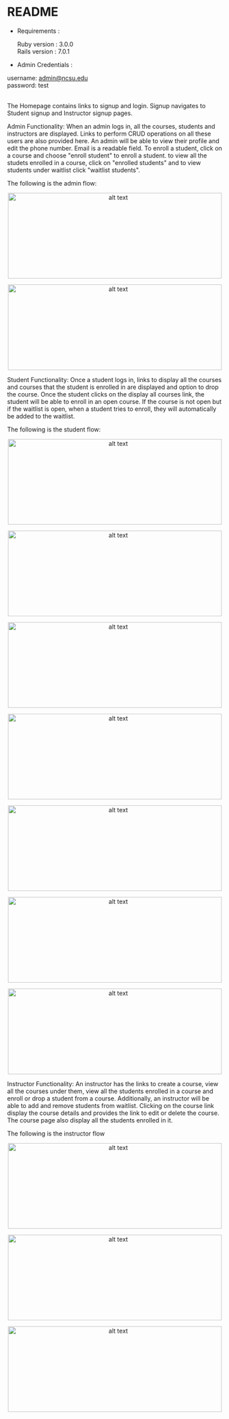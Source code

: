 
# README

* Requirements : <br>

   Ruby version : 3.0.0 <br>
   Rails version : 7.0.1
 
 * Admin Credentials :  <br> 
 
 username: admin@ncsu.edu <br> 
 password: test

<br>
The Homepage contains links to signup and login.
Signup navigates to Student signup and Instructor signup pages.

Admin Functionality:
When an admin logs in, all the courses, students and instructors are displayed. Links to perform CRUD operations on all these users are also provided here. 
An admin will be able to view their profile and edit the phone number. Email is a readable field. 
To enroll a student, click on a course and choose "enroll student" to enroll a student. to view all the studets enrolled in a course, click on "enrolled students" and to view students under waitlist click "waitlist students". 

The following is the admin flow:

<p align="center"><img src="https://github.ncsu.edu/sdamulu/Enrollment/blob/main/images/admin1.png" alt="alt text" width=500 height=200>

<p align="center"><img src="https://github.ncsu.edu/sdamulu/Enrollment/blob/main/images/admin2.png" alt="alt text" width=500 height=200>


Student Functionality:
Once a student logs in, links to display all the courses and courses that the student is enrolled in are displayed and option to drop the course. Once the student clicks on the display all courses link, the student will be able to enroll in an open course. If the course is not open but if the waitlist is open, when a student tries to enroll, they will automatically be added to the waitlist. 
 
 The following is the student flow:
 
<p align="center"><img src="https://github.ncsu.edu/sdamulu/Enrollment/blob/main/images/student1.png" alt="alt text" width=500 height=200>
 
<p align="center"><img src="https://github.ncsu.edu/sdamulu/Enrollment/blob/main/images/student2.png" alt="alt text" width=500 height=200>
 
<p align="center"><img src="https://github.ncsu.edu/sdamulu/Enrollment/blob/main/images/student3.png" alt="alt text" width=500 height=200>
 
<p align="center"><img src="https://github.ncsu.edu/sdamulu/Enrollment/blob/main/images/student4.png" alt="alt text" width=500 height=200>
  
<p align="center"><img src="https://github.ncsu.edu/sdamulu/Enrollment/blob/main/images/student5.png" alt="alt text" width=500 height=200>
   
<p align="center"><img src="https://github.ncsu.edu/sdamulu/Enrollment/blob/main/images/student6.png" alt="alt text" width=500 height=200>
 
<p align="center"><img src="https://github.ncsu.edu/sdamulu/Enrollment/blob/main/images/student7.png" alt="alt text" width=500 height=200>
 
Instructor Functionality:
An instructor has the links to create a course, view all the courses under them, view all the students enrolled in a course and enroll or drop a student from a course. Additionally, an instructor will be able to add and remove students from waitlist. Clicking on the course link display the course details and provides the link to edit or delete the course. The course page also display all the students enrolled in it. 

The following is the instructor flow

<p align="center"><img src="https://github.ncsu.edu/sdamulu/Enrollment/blob/main/images/instructor2.png" alt="alt text" width=500 height=200>

<p align="center"><img src="https://github.ncsu.edu/sdamulu/Enrollment/blob/main/images/instructor3.png" alt="alt text" width=500 height=200>
  
<p align="center"><img src="https://github.ncsu.edu/sdamulu/Enrollment/blob/main/images/instructor1.png" alt="alt text" width=500 height=200>




